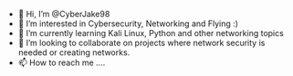 - 👋 Hi, I’m @CyberJake98
- 👀 I’m interested in Cybersecurity, Networking and Flying :) 
- 🌱 I’m currently learning Kali Linux, Python and other networking topics
- 💞️ I’m looking to collaborate on projects where network security is needed or creating networks.
- 📫 How to reach me ....

<!---
CyberJake98/CyberJake98 is a ✨ special ✨ repository because its `README.md` (this file) appears on your GitHub profile.
You can click the Preview link to take a look at your changes.
--->

